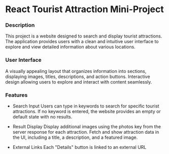 # React Tourist Attraction Mini-Project #

### Description ###
This project is a website designed to search and display tourist attractions. The application provides users with a clean and intuitive user interface to explore and view detailed information about various locations.



### User Interface ###
A visually appealing layout that organizes information into sections, displaying images, titles, descriptions, and action buttons.
Interactive design allowing users to explore and interact with content seamlessly.



### Features ###
- Search Input
Users can type in keywords to search for specific tourist attractions.
If no keyword is entered, the website provides an empty or default state with no results.

- Result Display
Display additional images using the photos key from the server response for each attraction.
Fetch and show attraction data in the UI, including a title, a description, and a featured image.

- External Links
Each "Details" button is linked to an external URL
